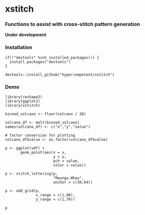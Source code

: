 # xstitch
### Functions to assist with cross-stitch pattern generation

**Under development**

### Installation
```
if(!"devtools" %in% installed_packages()) {
  install.packages("devtools")
}

devtools::install_github("hypercompetent/xstitch")
```

### Demo

```
library(reshape2)
library(ggplot2)
library(xstitch)

binned_volcano <- floor(volcano / 20)

volcano_df <- melt(binned_volcano)
names(volcano_df) <- c("x","y","value")

# factor conversion for plotting
volcano_df$value <- as.factor(volcano_df$value)

p <- ggplot(vdf) +
       geom_point(aes(x = x,
                      y = y, 
                      pch = value, 
                      color = value))

p <- stitch_lettering(p,
                      "Maunga Whau", 
                      anchor = c(30,64))

p <- add_grid(p, 
              x_range = c(1,90), 
              y_range = c(1,70))

p
```
